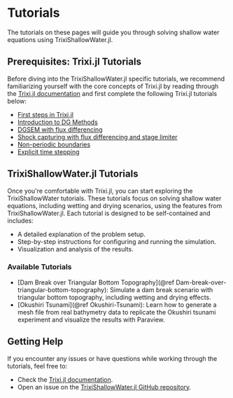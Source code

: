 # Tutorials

The tutorials on these pages will guide you through solving shallow water equations using TrixiShallowWater.jl. 

## Prerequisites: Trixi.jl Tutorials

Before diving into the TrixiShallowWater.jl specific tutorials, we recommend familiarizing yourself with 
the core concepts of Trixi.jl by reading through the [Trixi.jl
documentation](https://trixi-framework.github.io/Trixi.jl/stable/) and first complete the following Trixi.jl
tutorials below:

- [First steps in Trixi.jl](https://trixi-framework.github.io/Trixi.jl/stable/tutorials/first_steps/getting_started/)
- [Introduction to DG Methods](https://trixi-framework.github.io/Trixi.jl/stable/tutorials/scalar_linear_advection_1d/)
- [DGSEM with flux differencing](https://trixi-framework.github.io/Trixi.jl/stable/tutorials/DGSEM_FluxDiff/)
- [Shock capturing with flux differencing and stage limiter](https://trixi-framework.github.io/Trixi.jl/stable/tutorials/shock_capturing/)
- [Non-periodic boundaries](https://trixi-framework.github.io/Trixi.jl/stable/tutorials/non_periodic_boundaries/)
- [Explicit time stepping](https://trixi-framework.github.io/Trixi.jl/stable/tutorials/time_stepping/)

## TrixiShallowWater.jl Tutorials

Once you're comfortable with Trixi.jl, you can start exploring the TrixiShallowWater tutorials. 
These tutorials focus on solving shallow water equations, including wetting and drying scenarios, 
using the features from TrixiShallowWater.jl. Each tutorial is designed to be self-contained and includes:
- A detailed explanation of the problem setup.
- Step-by-step instructions for configuring and running the simulation.
- Visualization and analysis of the results.

### Available Tutorials

- [Dam Break over Triangular Bottom Topography](@ref Dam-break-over-triangular-bottom-topography):
   Simulate a dam break scenario with triangular bottom topography, including wetting and drying effects.
- [Okushiri Tsunami](@ref Okushiri-Tsunami): 
   Learn how to generate a mesh file from real bathymetry data to replicate the Okushiri tsunami experiment
   and visualize the results with Paraview.

## Getting Help

If you encounter any issues or have questions while working through the tutorials, feel free to:
- Check the [Trixi.jl documentation](https://trixi-framework.github.io/Trixi.jl/stable/).
- Open an issue on the [TrixiShallowWater.jl GitHub repository](https://github.com/trixi-framework/TrixiShallowWater.jl/issues).